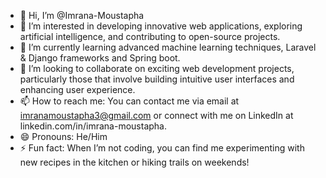 - 👋 Hi, I’m @Imrana-Moustapha
- 👀 I’m interested in developing innovative web applications, exploring artificial intelligence, and contributing to open-source projects.
- 🌱 I’m currently learning advanced machine learning techniques, Laravel & Django frameworks and Spring boot.
- 💞️ I’m looking to collaborate on exciting web development projects, particularly those that involve building intuitive user interfaces and enhancing user experience.
- 📫 How to reach me: You can contact me via email at imranamoustapha3@gmail.com or connect with me on LinkedIn at linkedin.com/in/imrana-moustapha.
- 😄 Pronouns: He/Him
- ⚡ Fun fact: When I’m not coding, you can find me experimenting with new recipes in the kitchen or hiking trails on weekends!

<!---
Imrana-Moustapha/Imrana-Moustapha is a ✨ special ✨ repository because its `README.md` (this file) appears on your GitHub profile.
You can click the Preview link to take a look at your changes.
--->
